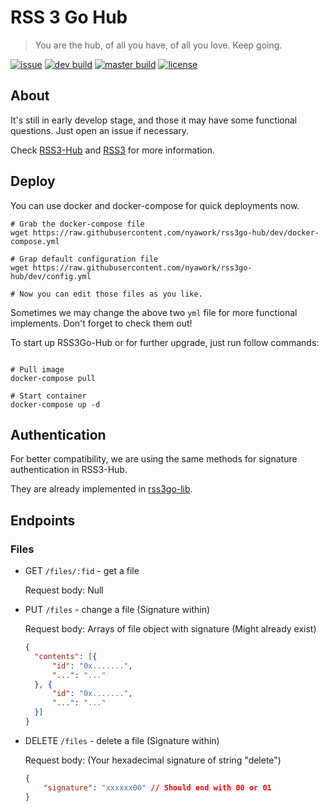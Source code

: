 # RSS 3 Go Hub

> You are the hub, of all you have, of all you love.
> Keep going.

[![issue](https://img.shields.io/github/issues/nyawork/rss3go-hub)](https://github.com/nyawork/rss3go-hub/issues)
[![dev build](https://img.shields.io/github/workflow/status/nyawork/rss3go-hub/RSS3Go-Hub%20Docker%20Build/dev?label=Dev%20Build)](https://hub.docker.com/r/nyawork/rss3go-hub/tags?name=dev)
[![master build](https://img.shields.io/github/workflow/status/nyawork/rss3go-hub/RSS3Go-Hub%20Docker%20Build/master?label=Release%20Build)](https://hub.docker.com/r/nyawork/rss3go-hub/tags?name=master)
[![license](https://img.shields.io/github/license/nyawork/rss3go-hub)](https://github.com/nyawork/rss3go-hub/blob/master/LICENSE)

## About

It's still in early develop stage, and those it may have some functional questions. Just open an issue if necessary.

Check [RSS3-Hub](https://github.com/NaturalSelectionLabs/RSS3-Hub/) and [RSS3](https://rss3.io/) for more information.

## Deploy

You can use docker and docker-compose for quick deployments now.

``` shell
# Grab the docker-compose file
wget https://raw.githubusercontent.com/nyawork/rss3go-hub/dev/docker-compose.yml

# Grap default configuration file
wget https://raw.githubusercontent.com/nyawork/rss3go-hub/dev/config.yml

# Now you can edit those files as you like.
```

Sometimes we may change the above two `yml` file for more functional implements. Don't forget to check them out!

To start up RSS3Go-Hub or for further upgrade, just run follow commands:

``` shell

# Pull image
docker-compose pull

# Start container
docker-compose up -d

```

## Authentication

For better compatibility, we are using the same methods for signature authentication in RSS3-Hub.

They are already implemented in [rss3go-lib](https://github.com/nyawork/rss3go-lib).

## Endpoints

### Files

- GET `/files/:fid` - get a file

  Request body: Null

- PUT `/files` - change a file (Signature within)

  Request body: Arrays of file object with signature (Might already exist)

    ``` json
    {
      "contents": [{
          "id": "0x.......",
          "...": "..."
      }, {
          "id": "0x.......",
          "...": "..."
      }]
    }
    ```

- DELETE `/files` - delete a file (Signature within)

  Request body: (Your hexadecimal signature of string "delete")

    ``` json
    {
        "signature": "xxxxxx00" // Should end with 00 or 01
    }
    ```

